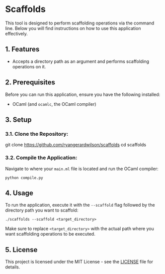# Scaffolds

This tool is designed to perform scaffolding operations via the command line. Below you will find instructions on how to use this application effectively.

## 1. Features

- Accepts a directory path as an argument and performs scaffolding operations on it.

## 2. Prerequisites

Before you can run this application, ensure you have the following installed:
- OCaml (and `ocamlc`, the OCaml compiler)

## 3. Setup

### 3.1. Clone the Repository:

   git clone https://github.com/ryangerardwilson/scaffolds
   cd scaffolds

### 3.2. Compile the Application:

Navigate to where your `main.ml` file is located and run the OCaml compiler:

    python compile.py

## 4. Usage

To run the application, execute it with the `--scaffold` flag followed by the directory path you want to scaffold:

    ./scaffolds --scaffold <target_directory>

Make sure to replace `<target_directory>` with the actual path where you want scaffolding operations to be executed.

## 5. License

This project is licensed under the MIT License - see the [LICENSE](LICENSE) file for details.

